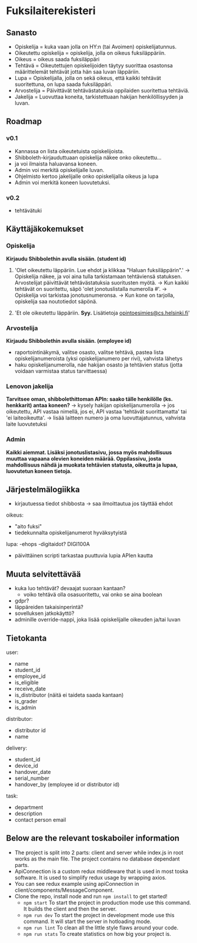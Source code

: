 # Fuksilaiterekisteri

## Sanasto
- Opiskelija = kuka vaan jolla on HY:n (tai Avoimen) opiskelijatunnus.
- Oikeutettu opiskelija = opiskelija, jolla on oikeus fuksiläppäriin.
- Oikeus = oikeus saada fuksiläppäri
- Tehtävä = Oikeutettujen opiskelijoiden täytyy suorittaa osastonsa määrittelemät tehtävät jotta hän saa luvan läppäriin.
- Lupa = Opiskelijalla, jolla on sekä oikeus, että kaikki tehtävät suoritettuna, on lupa saada fuksiläppäri.
- Arvostelija = Päivittävät tehtävästatuksia oppilaiden suoritettua tehtäviä.
- Jakelija = Luovuttaa koneita, tarkistettuaan hakijan henkilöllisyyden ja luvan.

## Roadmap
### v0.1
- Kannassa on lista oikeutetuista opiskelijoista.
- Shibboleth-kirjauduttuaan opiskelija näkee onko oikeutettu...
- ja voi ilmaista haluavansa koneen.
- Admin voi merkitä opiskelijalle luvan.
- Ohjelmisto kertoo jakelijalle onko opiskelijalla oikeus ja lupa
- Admin voi merkitä koneen luovutetuksi.

### v0.2
- tehtävätuki

## Käyttäjäkokemukset

### Opiskelija
**Kirjaudu Shibbolethin avulla sisään. (student id)**
1) 'Olet oikeutettu läppäriin. Lue ehdot ja klikkaa "Haluan fuksiläppärin".'
-> Opiskelija näkee, ja voi aina tulla tarkistamaan tehtäviensä statuksen. Arvostelijat päivittävät tehtävästatuksia suoritusten myötä.
-> Kun kaikki tehtävät on suoritettu, säpö 'olet jonotuslistalla numerolla #'. -> Opiskelija voi tarkistaa jonotusnumeronsa.
-> Kun kone on tarjolla, opiskelija saa noutotiedot säpönä.

2) 'Et ole oikeutettu läppäriin. **Syy.** Lisätietoja opintoesimies@cs.helsinki.fi'

### Arvostelija
**Kirjaudu Shibbolethin avulla sisään. (employee id)**
- raportointinäkymä, valitse osasto, valitse tehtävä, pastea lista opiskelijanumeroista (yksi opiskelijanumero per rivi), vahvista lähetys
- haku opiskelijanumerolla, näe hakijan osasto ja tehtävien status (jotta voidaan varmistaa status tarvittaessa)

### Lenovon jakelija
**Tarvitsee oman, shibbolethittoman APIn: saako tälle henkilölle (ks. henkkarit) antaa koneen?**
-> kysely hakijan opiskelijanumerolla -> jos oikeutettu, API vastaa nimellä, jos ei, API vastaa 'tehtävät suorittamatta' tai 'ei laiteoikeutta'. 
-> lisää laitteen numero ja oma luovuttajatunnus, vahvista laite luovutetuksi


### Admin
**Kaikki aiemmat. Lisäksi jonotuslistasivu, jossa myös mahdollisuus muuttaa vapaana olevien koneiden määrää. Oppilassivu, josta mahdollisuus nähdä ja muokata tehtävien statusta, oikeutta ja lupaa, luovutetun koneen tietoja.**


## Järjestelmälogiikka
- kirjautuessa tiedot shibbosta -> saa ilmoittautua jos täyttää ehdot

oikeus:
- "aito fuksi"
- tiedekunnalta opiskelijanumerot hyväksytyistä

lupa:
-ehops
-digitaidot? DIGI100A

- päivittäinen scripti tarkastaa puuttuvia lupia APIen kautta

## Muuta selvitettävää
- kuka luo tehtävät? devaajat suoraan kantaan?
	- voiko tehtävä olla osasuoritettu, vai onko se aina boolean
- gdpr?
- läppäreiden takaisinperintä?
- sovelluksen jatkokäyttö?
- adminille override-nappi, joka lisää opiskelijalle oikeuden ja/tai luvan

## Tietokanta
user:
- name
- student_id
- employee_id
- is_eligible
- receive_date
- is_distributor (näitä ei taideta saada kantaan)
- is_grader
- is_admin

distributor:
- distributor id
- name

delivery:
- student_id
- device_id
- handover_date
- serial_number
- handover_by (employee id or distributor id)

task:
- department
- description
- contact person email


## Below are the relevant toskaboiler information
- The project is split into 2 parts: client and server while index.js in root works as the main file. The project contains no database dependant parts.
- ApiConnection is a custom redux middleware that is used in most toska software. It is used to simplify redux usage by wrapping axios.
- You can see redux example using apiConnection in client/components/MessageComponent. 
- Clone the repo, install node and run `npm install` to get started!
	- `npm start` To start the project in production mode use this command. It builds the client and then the server.
	- `npm run dev` To start the project in development mode use this command. It will start the server in hotloading mode.
	- `npm run lint` To clean all the little style flaws around your code.
	- `npm run stats` To create statistics on how big your project is.
